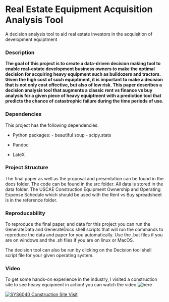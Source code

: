 # Real Estate Equipment Acquisition Analysis Tool
A decision analysis tool to aid real estate investors in the acquisition of development equiptment

### Description

**The goal of this project is to create a data-driven decision making tool to enable real-estate development business owners to make the optimal decision for acquiring heavy equipment such as bulldozers and tractors. Given the high cost of such equiptment, it is important to make a decision that is not only cost effective, but also of low risk. This paper describes a decision analysis tool that augments a classic rent vs finance vs buy analysis for a given piece of heavy equiptment with a prediction tool that predicts the chance of catastrophic failure during the time periods of use.**

### Dependencies
This project has the following dependencies:

* Python
    packages:
        - beautiful soup
        - scipy.stats

* Pandoc

* LateX

### Project Structure 

The final paper as well as the proposal and presentation can be found in the docs folder. The code can be found in the src folder. All data is stored in the data folder. The USCAE Construction Equipment Ownership and Operating Expense Schedule
which should be used with the Rent vs Buy spreadsheet is in the reference folder.

### Reproducability

To reproduce the final paper, and data for this project you can run the GenerateData and GenerateDocs shell scripts that will run the commands to reproduce the data and paper for you automatically. Use the .bat files if you are on windows and the .sh files if you are on linux or MacOS.

The decision tool can also be run by clicking on the Decision tool shell script file for your given operating system.

### Video
To get some hands-on experience in the industry, I visited a construction site to see heavy equipment in action! you can watch the video ![here](https://www.youtube.com/watch?v=7tGSbd5JSy8)

[![SYS6040 Construction Site Visit](https://img.youtube.com/vi/7tGSbd5JSy8/0.jpg)](https://www.youtube.com/watch?v=7tGSbd5JSy8)